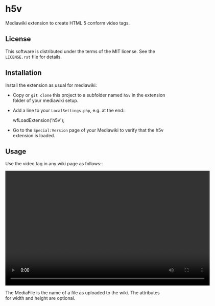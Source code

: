 # h5v

Mediawiki extension to create HTML 5 conform video tags. 

License
-------

This software is distributed under the terms of the MIT license. See
the ``LICENSE.rst`` file for details.


Installation
------------

Install the extension as usual for mediawiki:

- Copy or `git clone` this project to a subfolder named ``h5v`` in the
  extension folder of your mediawiki setup.
  
- Add a line to your ``LocalSettings.php``, e.g. at the end::

    wfLoadExtension('h5v');
    
- Go to the `Special:Version` page of your Mediawiki to verify that
  the h5v extension is loaded.

Usage
-----

Use the video tag in any wiki page as follows::

  <video width="640" height="360">MediaFile</video>

The MediaFile is the name of a file as uploaded to the wiki. The
attributes for width and height are optional.


